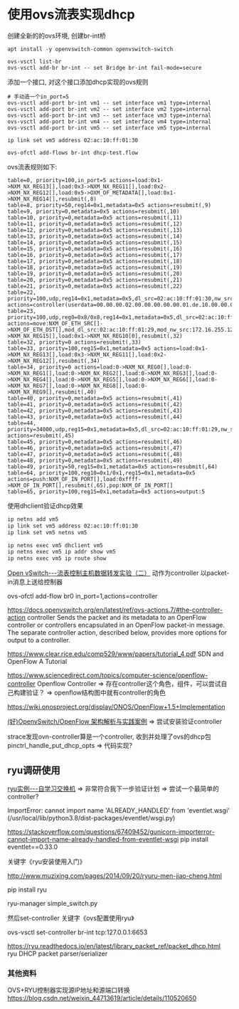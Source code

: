 # 使用ovs流表实现dhcp

创建全新的的ovs环境, 创建br-int桥
```
apt install -y openvswitch-common openvswitch-switch

ovs-vsctl list-br
ovs-vsctl add-br br-int -- set Bridge br-int fail-mode=secure
```

添加一个接口, 对这个接口添加dhcp实现的ovs规则
```
# 手动造一个in_port=5
ovs-vsctl add-port br-int vm1 -- set interface vm1 type=internal
ovs-vsctl add-port br-int vm2 -- set interface vm2 type=internal
ovs-vsctl add-port br-int vm3 -- set interface vm3 type=internal
ovs-vsctl add-port br-int vm4 -- set interface vm4 type=internal
ovs-vsctl add-port br-int vm5 -- set interface vm5 type=internal

ip link set vm5 address 02:ac:10:ff:01:30

ovs-ofctl add-flows br-int dhcp-test.flow
```

ovs流表规则如下:
```
table=0, priority=100,in_port=5 actions=load:0x1->NXM_NX_REG13[],load:0x3->NXM_NX_REG11[],load:0x2->NXM_NX_REG12[],load:0x5->OXM_OF_METADATA[],load:0x1->NXM_NX_REG14[],resubmit(,8)
table=8, priority=50,reg14=0x1,metadata=0x5 actions=resubmit(,9)
table=9, priority=0,metadata=0x5 actions=resubmit(,10)
table=10, priority=0,metadata=0x5 actions=resubmit(,11)
table=11, priority=0,metadata=0x5 actions=resubmit(,12)
table=12, priority=0,metadata=0x5 actions=resubmit(,13)
table=13, priority=0,metadata=0x5 actions=resubmit(,14)
table=14, priority=0,metadata=0x5 actions=resubmit(,15)
table=15, priority=0,metadata=0x5 actions=resubmit(,16)
table=16, priority=0,metadata=0x5 actions=resubmit(,17)
table=17, priority=0,metadata=0x5 actions=resubmit(,18)
table=18, priority=0,metadata=0x5 actions=resubmit(,19)
table=19, priority=0,metadata=0x5 actions=resubmit(,20)
table=20, priority=0,metadata=0x5 actions=resubmit(,21)
table=21, priority=0,metadata=0x5 actions=resubmit(,22)
table=22, priority=100,udp,reg14=0x1,metadata=0x5,dl_src=02:ac:10:ff:01:30,nw_src=0.0.0.0,nw_dst=255.255.255.255,tp_src=68,tp_dst=67 actions=controller(userdata=00.00.00.02.00.00.00.00.00.01.de.10.00.00.00.63.ac.10.ff.82.33.04.00.00.0e.10.01.04.ff.ff.ff.c0.03.04.ac.10.ff.81.36.04.ac.10.ff.81,pause),resubmit(,23)
table=23, priority=100,udp,reg0=0x8/0x8,reg14=0x1,metadata=0x5,dl_src=02:ac:10:ff:01:30,tp_src=68,tp_dst=67 actions=move:NXM_OF_ETH_SRC[]->NXM_OF_ETH_DST[],mod_dl_src:02:ac:10:ff:01:29,mod_nw_src:172.16.255.129,mod_tp_src:67,mod_tp_dst:68,move:NXM_NX_REG14[]->NXM_NX_REG15[],load:0x1->NXM_NX_REG10[0],resubmit(,32)
table=32, priority=0 actions=resubmit(,33)
table=33, priority=100,reg15=0x1,metadata=0x5 actions=load:0x1->NXM_NX_REG13[],load:0x3->NXM_NX_REG11[],load:0x2->NXM_NX_REG12[],resubmit(,34)
table=34, priority=0 actions=load:0->NXM_NX_REG0[],load:0->NXM_NX_REG1[],load:0->NXM_NX_REG2[],load:0->NXM_NX_REG3[],load:0->NXM_NX_REG4[],load:0->NXM_NX_REG5[],load:0->NXM_NX_REG6[],load:0->NXM_NX_REG7[],load:0->NXM_NX_REG8[],load:0->NXM_NX_REG9[],resubmit(,40)
table=40, priority=0,metadata=0x5 actions=resubmit(,41)
table=41, priority=0,metadata=0x5 actions=resubmit(,42)
table=42, priority=0,metadata=0x5 actions=resubmit(,43)
table=43, priority=0,metadata=0x5 actions=resubmit(,44)
table=44, priority=34000,udp,reg15=0x1,metadata=0x5,dl_src=02:ac:10:ff:01:29,nw_src=172.16.255.129,tp_src=67,tp_dst=68 actions=resubmit(,45)
table=45, priority=0,metadata=0x5 actions=resubmit(,46)
table=46, priority=0,metadata=0x5 actions=resubmit(,47)
table=47, priority=0,metadata=0x5 actions=resubmit(,48)
table=48, priority=0,metadata=0x5 actions=resubmit(,49)
table=49, priority=50,reg15=0x1,metadata=0x5 actions=resubmit(,64)
table=64, priority=100,reg10=0x1/0x1,reg15=0x1,metadata=0x5 actions=push:NXM_OF_IN_PORT[],load:0xffff->NXM_OF_IN_PORT[],resubmit(,65),pop:NXM_OF_IN_PORT[]
table=65, priority=100,reg15=0x1,metadata=0x5 actions=output:5
```

使用dhclient验证dhcp效果
```bash
ip netns add vm5
ip link set vm5 address 02:ac:10:ff:01:30
ip link set vm5 netns vm5

ip netns exec vm5 dhclient vm5
ip netns exec vm5 ip addr show vm5
ip netns exec vm5 ip route show
```


[Open vSwitch---流表控制主机数据转发实验（二）](https://blog.csdn.net/weixin_40042248/article/details/112913415)
动作为controller
以packet-in消息上送给控制器

ovs-ofctl add-flow br0 in_port=1,actions=controller


https://docs.openvswitch.org/en/latest/ref/ovs-actions.7/#the-controller-action
controller
Sends the packet and its metadata to an OpenFlow controller or controllers encapsulated in an OpenFlow packet-in message. The separate controller action, described below, provides more options for output to a controller.


https://www.clear.rice.edu/comp529/www/papers/tutorial_4.pdf
SDN and OpenFlow A Tutorial

https://www.sciencedirect.com/topics/computer-science/openflow-controller
Openflow Controller
=> 存在controller这个角色，组件，可以尝试自己构建验证？
=> openflow结构图中就有controller的角色

https://wiki.onosproject.org/display/ONOS/OpenFlow+1.5+Implementation


[(好)OpenvSwitch/OpenFlow 架构解析与实践案例](https://www.cnblogs.com/jmilkfan-fanguiju/p/10589725.html)
=> 尝试安装验证controller

strace发现ovn-controller算是一个controller, 收到并处理了ovs的dhcp包
pinctrl_handle_put_dhcp_opts => 代码实现?


## ryu调研使用

[ryu实例---自学习交换机](https://blog.csdn.net/weixin_40042248/article/details/115973663)
=> 非常符合我下一步验证计划
=> 尝试一个最简单的controller?

ImportError: cannot import name 'ALREADY_HANDLED' from 'eventlet.wsgi' (/usr/local/lib/python3.8/dist-packages/eventlet/wsgi.py)

https://stackoverflow.com/questions/67409452/gunicorn-importerror-cannot-import-name-already-handled-from-eventlet-wsgi
pip install eventlet==0.33.0 


关键字《ryu安装使用入门》

http://www.muzixing.com/pages/2014/09/20/ryuru-men-jiao-cheng.html

pip install ryu

ryu-manager simple_switch.py

然后set-controller
关键字《ovs配置使用ryu》

ovs-vsctl set-controller br-int tcp:127.0.0.1:6653

https://ryu.readthedocs.io/en/latest/library_packet_ref/packet_dhcp.html
ryu DHCP packet parser/serializer

### 其他资料

OVS+RYU控制器实现源IP地址和源端口转换
https://blog.csdn.net/weixin_44713619/article/details/110520650
